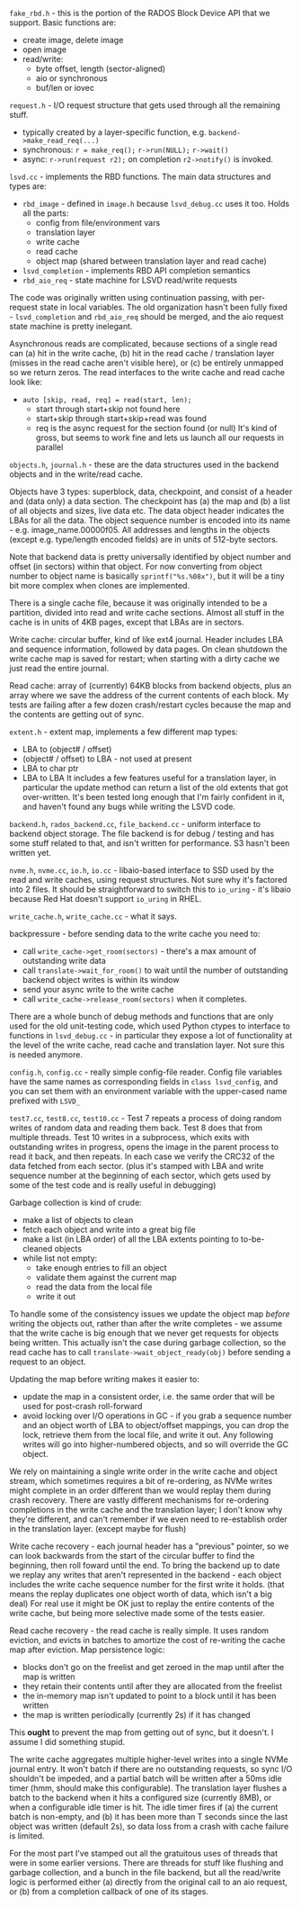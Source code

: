 `fake_rbd.h` - this is the portion of the RADOS Block Device API that we support. Basic functions are:
- create image, delete image
- open image
- read/write:
   - byte offset, length (sector-aligned)
   - aio or synchronous
   - buf/len or iovec

`request.h` - I/O request structure that gets used through all the remaining stuff.
- typically created by a layer-specific function, e.g. `backend->make_read_req(...)`
- synchronous:
    `r = make_req();`
    `r->run(NULL);`
    `r->wait()`
- async:
    `r->run(request r2);`
    on completion `r2->notify()` is invoked.

`lsvd.cc` - implements the RBD functions. The main data structures and types are:
- `rbd_image` - defined in `image.h` because `lsvd_debug.cc` uses it too. Holds all the parts:
    - config from file/environment vars
    - translation layer
    - write cache
    - read cache
    - object map (shared between translation layer and read cache)
- `lsvd_completion` - implements RBD API completion semantics
- `rbd_aio_req` - state machine for LSVD read/write requests

The code was originally written using continuation passing, with per-request state in local variables. The old organization hasn't been fully fixed - `lsvd_completion` and `rbd_aio_req` should be merged, and the aio request state machine is pretty inelegant.

Asynchronous reads are complicated, because sections of a single read can (a) hit in the write cache, (b) hit in the read cache / translation layer (misses in the read cache aren't visible here), or (c) be entirely unmapped so we return zeros. The read interfaces to the write cache and read cache look like:
- `auto [skip, read, req] = read(start, len);`
    - start through start+skip not found here
    - start+skip through start+skip+read was found
    - req is the async request for the section found (or null)
It's kind of gross, but seems to work fine and lets us launch all our requests in parallel

`objects.h`, `journal.h` - these are the data structures used in the backend objects and in the write/read cache. 

Objects have 3 types: superblock, data, checkpoint, and consist of a header and (data only) a data section. The checkpoint has (a) the map and (b) a list of all objects and sizes, live data etc. The data object header indicates the LBAs for all the data. The object sequence number is encoded into its name - e.g. image_name.00000f05. All addresses and lengths in the objects (except e.g. type/length encoded fields) are in units of 512-byte sectors.

Note that backend data is pretty universally identified by object number and offset (in sectors) within that object. For now converting from object number to object name is basically `sprintf("%s.%08x")`, but it will be a tiny bit more complex when clones are implemented.

There is a single cache file, because it was originally intended to be a partition, divided into read and write cache sections. Almost all stuff in the cache is in units of 4KB pages, except that LBAs are in sectors.

Write cache: circular buffer, kind of like ext4 journal. Header includes LBA and sequence information, followed by data pages. On clean shutdown the write cache map is saved for restart; when starting with a dirty cache we just read the entire journal.

Read cache: array of (currently) 64KB blocks from backend objects, plus an array where we save the address of the current contents of each block. My tests are failing after a few dozen crash/restart cycles because the map and the contents are getting out of sync.

`extent.h` - extent map, implements a few different map types:
- LBA to (object# / offset)
- (object# / offset) to LBA - not used at present
- LBA to char ptr
- LBA to LBA
It includes a few features useful for a translation layer, in particular the update method can return a list of the old extents that got over-written. It's been tested long enough that I'm fairly confident in it, and haven't found any bugs while writing the LSVD code.

`backend.h`, `rados_backend.cc`, `file_backend.cc` - uniform interface to backend object storage. The file backend is for debug / testing and has some stuff related to that, and isn't written for performance. S3 hasn't been written yet.

`nvme.h`, `nvme.cc`, `io.h`, `io.cc` - libaio-based interface to SSD used by the read and write caches, using request structures. Not sure why it's factored into 2 files. It should be straightforward to switch this to `io_uring` - it's libaio because Red Hat doesn't support `io_uring` in RHEL.

`write_cache.h`, `write_cache.cc` - what it says.

backpressure - before sending data to the write cache you need to:
- call `write_cache->get_room(sectors)` - there's a max amount of outstanding write data
- call `translate->wait_for_room()` to wait until the number of outstanding backend object writes is within its window
- send your async write to the write cache
- call `write_cache->release_room(sectors)` when it completes.

There are a whole bunch of debug methods and functions that are only used for the old unit-testing code, which used Python ctypes to interface to functions in `lsvd_debug.cc` - in particular they expose a lot of functionality at the level of the write cache, read cache and translation layer. Not sure this is needed anymore.

`config.h`, `config.cc` - really simple config-file reader. Config file variables have the same names as corresponding fields in `class lsvd_config`, and you can set them with an environment variable with the upper-cased name prefixed with `LSVD_`

`test7.cc`, `test8.cc`, `test10.cc` - Test 7 repeats a process of doing random writes of random data and reading them back. Test 8 does that from multiple threads. Test 10 writes in a subprocess, which exits with outstanding writes in progress, opens the image in the parent process to read it back, and then repeats. In each case we verify the CRC32 of the data fetched from each sector. (plus it's stamped with LBA and write sequence number at the beginning of each sector, which gets used by some of the test code and is really useful in debugging)

Garbage collection is kind of crude:
- make a list of objects to clean
- fetch each object and write into a great big file
- make a list (in LBA order) of all the LBA extents pointing to to-be-cleaned objects
- while list not empty:
    - take enough entries to fill an object
    - validate them against the current map
    - read the data from the local file
    - write it out

To handle some of the consistency issues we update the object map *before* writing the objects out, rather than after the write completes - we assume that the write cache is big enough that we never get requests for objects being written. This actually isn't the case during garbage collection, so the read cache has to call `translate->wait_object_ready(obj)` before sending a request to an object.

Updating the map before writing makes it easier to:
- update the map in a consistent order, i.e. the same order that will be used for post-crash roll-forward
- avoid locking over I/O operations in GC - if you grab a sequence number and an object worth of LBA to object/offset mappings, you can drop the lock, retrieve them from the local file, and write it out. Any following writes will go into higher-numbered objects, and so will override the GC object.

We rely on maintaining a single write order in the write cache and object stream, which sometimes requires a bit of re-ordering, as NVMe writes might complete in an order different than we would replay them during crash recovery. There are vastly different mechanisms for re-ordering completions in the write cache and the translation layer; I don't know why they're different, and can't remember if we even need to re-establish order in the translation layer. (except maybe for flush)

Write cache recovery - each journal header has a "previous" pointer, so we can look backwards from the start of the circular buffer to find the beginning, then roll foward until the end. To bring the backend up to date we replay any writes that aren't represented in the backend - each object includes the write cache sequence number for the first write it holds. (that means the replay duplicates one object worth of data, which isn't a big deal) For real use it might be OK just to replay the entire contents of the write cache, but being more selective made some of the tests easier.

Read cache recovery - the read cache is really simple. It uses random eviction, and evicts in batches to amortize the cost of re-writing the cache map after eviction. Map persistence logic:
- blocks don't go on the freelist and get zeroed in the map until after the map is written
- they retain their contents until after they are allocated from the freelist
- the in-memory map isn't updated to point to a block until it has been written
- the map is written periodically (currently 2s) if it has changed

This **ought** to prevent the map from getting out of sync, but it doesn't. I assume I did something stupid.

The write cache aggregates multiple higher-level writes into a single NVMe journal entry. It won't batch if there are no outstanding requests, so sync I/O shouldn't be impeded, and a partial batch will be written after a 50ms idle timer (hmm, should make this configurable). The translation layer flushes a batch to the backend when it hits a configured size (currently 8MB), or when a configurable idle timer is hit. The idle timer fires if (a) the current batch is non-empty, and (b) it has been more than T seconds since the last object was written (default 2s), so data loss from a crash with cache failure is limited. 

For the most part I've stamped out all the gratuitous uses of threads that were in some earlier versions. There are threads for stuff like flushing and garbage collection, and a bunch in the file backend, but all the read/write logic is performed either (a) directly from the original call to an aio request, or (b) from a completion callback of one of its stages.
